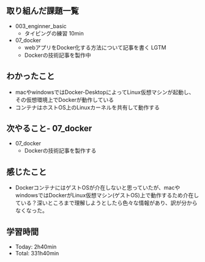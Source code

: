 ## 取り組んだ課題一覧
- 003_enginner_basic
  - タイピングの練習 10min
- 07_docker
  - webアプリをDocker化する方法について記事を書く LGTM
  - Dockerの技術記事を製作中
## わかったこと
- macやwindowsではDocker-DesktopによってLinux仮想マシンが起動し、その仮想環境上でDockerが動作している
- コンテナはホストOS上のLinuxカーネルを共有して動作する
## 次やること- 07_docker
- 07_docker
  - Dockerの技術記事を製作する
## 感じたこと
- DockerコンテナにはゲストOSが介在しないと思っていたが、macやwindowsではDockerがLinux仮想マシン(ゲストOS)上で動作するため介在している？深いところまで理解しようとしたら色々な情報があり、訳が分からなくなった。
## 学習時間
- Today: 2h40min
- Total: 331h40min